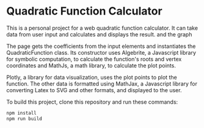 # Quadratic Function Calculator

This is a personal project for a web quadratic function calculator. It can take data from user input and calculates and displays the result. and the graph

The page gets the coefficients from the input elements and instantiates the QuadraticFunction class. Its constructor uses Algebrite, a Javascript library for symbolic computation, to calculate the function's roots and vertex coordinates and MathJs, a math library, to calculate the plot points.

Plotly, a library for data visualization, uses the plot points to plot the function. The other data is formatted using MathJax, a Javascript library for converting Latex to SVG and other formats, and displayed to the user.

To build this project, clone this repository and run these commands:

```sh
npm install
npm run build
```
